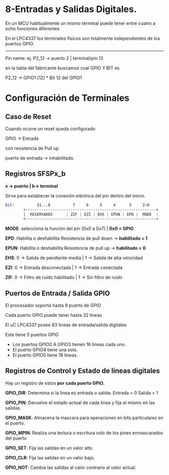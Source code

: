 # 8-Entradas y Salidas Digitales.

En un MCU habitualmente un mismo terminal puede tener entre cuatro a ocho funciones diferentes

En el LPC4337 los terminales físicos son totalmente independientes de los puertos GPIO.

---

Pin name:  ej. P2_12  →  puerto 2  |  terminal/pin 12

en la tabla del fabricante buscamos cual GPIO Y BIT  es

P2_12 → GPIO1 [12]  * Bit 12 del GPIO1

# Configuración de Terminales

## Caso de Reset

Cuando ocurre un reset queda configurado

GPIO → Entrada

con resistencia de Pull up

puerto de entrada → inhabilitado.

## Registros SFSPx_b

**x → puerto |   b→ terminal**

Sirve para establecer la conexión eléctrica del pin dentro del micro.

```nasm
bit:          31...8          7     6     5     4      3     2:0
        +----------------------------------------------------------+
        |  RESERVADOS      | ZIF | EZI | EHS | EPUN | EPD |  MODE  |
        +----------------------------------------------------------+
```

**MODE**: selecciona la función del pin (0x0 a 0x7) |  **0x0 = GPIO**

**EPD**: Habilita o deshabilita Resistencia de pull down → **habilitado = 1**

**EPUN**: Habilita o deshabilita Resistencia de pull up → **habilitado = 0**

**EHS**:  0 → Salida de pendiente media |  1 → Salida de alta velocidad

**EZI**: 0 → Entrada desconectada  |  1 → Entrada conectada

**ZIF**: 0 → Filtro de ruido habilitado  |  1 → Sin filtro de ruido

## Puertos de Entrada / Salida GPIO

El procesador soporta hasta 8 puerto de GPIO

Cada puerto GPIO puede tener hasta 32 líneas 

El uC LPC4337 posee 83 líneas de entrada/salida digitales

Este tiene 5 puertos GPIO

- Los puertos GPIO0 A GPIO3  tienen 16 líneas cada uno.
- El puerto GPIO4 tiene una sola.
- El puerto GPIO5 tiene 18 líneas.

## Registros de Control y Estado de líneas digitales

Hay un registro de estos **por cada puerto GPIO.**

**GPIO_DIR**: Determina si la línea es entrada o salida. Entrada = 0  Salida = 1   

**GPIO_PIN**: Devuelve el estado actual de cada línea y fija el mismo en las salidas.

**GPIO_MASK**: Almacena la mascara para operaciones en bits particulares en el puerto.

**GPIO_MPIN**: Realiza una lectura o escritura solo de los
pines enmascarados del puerto

**GPIO_SET**: Fija las salidas en un valor alto. 

**GPIO_CLR**: Fija las salidas en un valor bajo. 

**GPIO_NOT**: Cambia las salidas al valor contrario al valor actual.